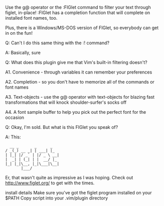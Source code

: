 Use the g@ operator or the :FIGlet command to filter your text through figlet, in-place! 
:FIGlet has a completion function that will complete on installed font names, too. 

Plus, there is a Windows/MS-DOS version of FIGlet, so everybody can get in on the fun! 

Q: Can't I do this same thing with the :! command?

A: Basically, sure 

Q: What does this plugin give me that Vim's built-in filtering doesn't?

A1. Convenience - through variables it can remember your preferences

A2. Completion - so you don't have to memorize all of the commands or font names

A3. Text-objects - use the g@ operator with text-objects for blazing fast transformations that will knock shoulder-surfer's socks off

A4. A font sample buffer to help you pick out the perfect font for the occasion


Q: Okay, I'm sold.  But what is this FIGlet you speak of? 

A: This:

```
  __ _       _      _   
/ _(_) __ _| | ___| |_ 
| |_| |/ _` | |/ _ \ __| 
|  _| | (_| | |  __/ |_ 
|_| |_|\__, |_|\___|\__| 
	   |___/             
```
Er, that wasn't quite as impressive as I was hoping.  Check out http://www.figlet.org/ to get with the times.
 
install details
Make sure you've got the figlet program installed on your $PATH 
Copy script into your .vim/plugin directory
